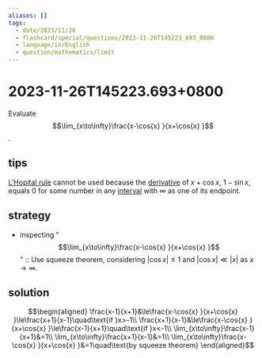 ```yaml
---
aliases: []
tags:
  - date/2023/11/26
  - flashcard/special/questions/2023-11-26T145223_693_0800
  - language/in/English
  - question/mathematics/limit
---
```


# 2023-11-26T145223.693+0800

Evaluate $$\lim_{x\to\infty}\frac{x-\cos{x} }{x+\cos{x} }$$.

## tips

[L'Hopital rule](../../general/L'Hôpital's%20rule.md) cannot be used because the [derivative](../../general/derivative.md) of $x+\cos{x}$, $1-\sin{x}$, equals 0 for some number in any [interval](../../general/interval%20(mathematics).md) with ∞ as one of its endpoint.

## strategy

- inspecting "$$\lim_{x\to\infty}\frac{x-\cos{x} }{x+\cos{x} }$$" :: Use squeeze theorem, considering $\lvert \cos x \rvert \le 1$ and $\lvert \cos x \rvert \ll \lvert x \rvert$ as $x \to \infty$. <!--SR:!2024-07-05,3,250-->

## solution

$$\begin{aligned}
\frac{x-1}{x+1}&\le\frac{x-\cos{x} }{x+\cos{x} }\le\frac{x+1}{x-1}\quad\text{if }x>-1\\
\frac{x+1}{x-1}&\le\frac{x-\cos{x} }{x+\cos{x} }\le\frac{x-1}{x+1}\quad\text{if }x<-1\\
\lim_{x\to\infty}\frac{x-1}{x+1}&=1\\
\lim_{x\to\infty}\frac{x+1}{x-1}&=1\\
\lim_{x\to\infty}\frac{x-\cos{x} }{x+\cos{x} }&=1\quad\text{by squeeze theorem}
\end{aligned}$$
